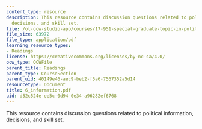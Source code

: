 ```yaml
---
content_type: resource
description: This resource contains discussion questions related to political information,
  decisions, and skill set.
file: /ol-ocw-studio-app/courses/17-951-special-graduate-topic-in-political-science-political-behavior-fall-2005/d52c524eee5c0d940e34a96282ef6768_6_information.pdf
file_size: 63972
file_type: application/pdf
learning_resource_types:
- Readings
license: https://creativecommons.org/licenses/by-nc-sa/4.0/
ocw_type: OCWFile
parent_title: Readings
parent_type: CourseSection
parent_uid: 40149e46-aec9-beb2-f5a6-7567352a5d14
resourcetype: Document
title: 6_information.pdf
uid: d52c524e-ee5c-0d94-0e34-a96282ef6768
---
```

This resource contains discussion questions related to political information, decisions, and skill set.